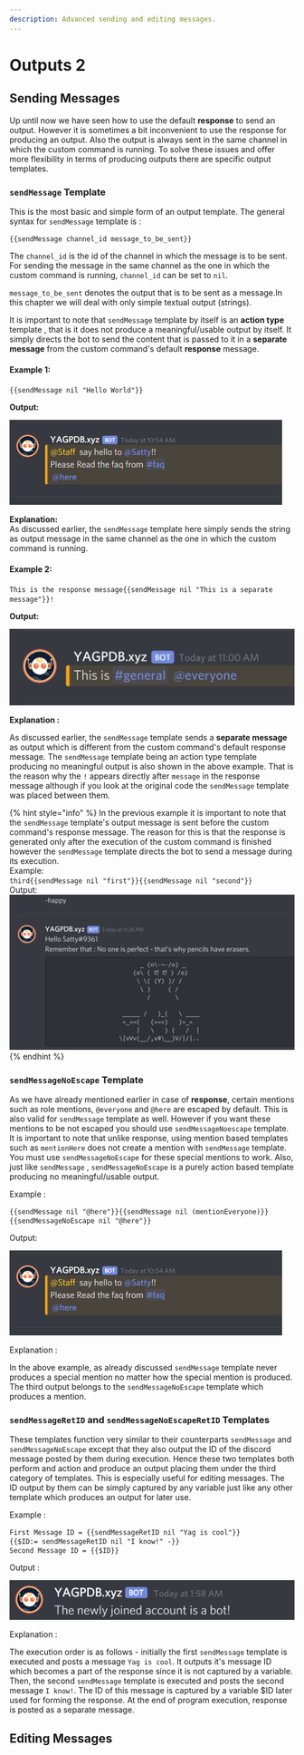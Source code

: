 ```yaml
---
description: Advanced sending and editing messages.
---
```


# Outputs 2

## Sending Messages

Up until now we have seen how to use the default **response** to send an output. However it is sometimes a bit inconvenient to use the response for producing an output. Also the output is always sent in the same channel in which the custom command is running. To solve these issues and offer more flexibility in terms of producing outputs there are specific output templates.

### `sendMessage` Template

This is the most basic and simple form of an output template. The general syntax for `sendMessage` template is :

```text
{{sendMessage channel_id message_to_be_sent}}
```

The `channel_id` is the id of the channel in which the message is to be sent. For sending the message in the same channel as the one in which the custom command is running, `channel_id` can be set to `nil`.

`message_to_be_sent` denotes the output that is to be sent as a message.In this chapter we will deal with only simple textual output \(strings\).   
  
It is important to note that `sendMessage` template by itself is an **action type** template , that is it does not produce a meaningful/usable output by itself. It simply directs the bot to send the content that is passed to it in a **separate message** from the custom command's default **response** message.

#### Example 1:

`{{sendMessage nil "Hello World"}}`  
  
**Output:**

![](../.gitbook/assets/image%20%2818%29.png)

**Explanation:**  
As discussed earlier, the `sendMessage` template here simply sends the string as output message in the same channel as the one in which the custom command is running.

#### Example 2:

`This is the response message{{sendMessage nil "This is a separate message"}}!`

**Output:**  


![](../.gitbook/assets/image%20%288%29.png)

**Explanation :**  
  
As discussed earlier, the `sendMessage` template sends a **separate message** as output which is different from the custom command's default response message. The `sendMessage` template being an action type template producing no meaningful output is also shown in the above example. That is the reason why the `!` appears directly after `message` in the response message although if you look at the original code the `sendMessage` template was placed between them.

{% hint style="info" %}
In the previous example it is important to note that the `sendMessage` template's output message is sent before the custom command's response message. The reason for this is that the response is generated only after the execution of the custom command is finished however the `sendMessage` template directs the bot to send a message during its execution.  
Example:   
`third{{sendMessage nil "first"}}{{sendMessage nil "second"}}`  
Output:  
 ![](../.gitbook/assets/image%20%2817%29.png)
{% endhint %}



### `sendMessageNoEscape` Template

As we have already mentioned earlier in case of **response**, certain mentions such as role mentions, `@everyone` and `@here` are escaped by default. This is also valid for `sendMessage` template as well. However if you want these mentions to be not escaped you should use `sendMessageNoescape` template. It is important to note that unlike response, using mention based templates such as `mentionHere` does not create a mention with `sendMessage` template. You must use `sendMessageNoEscape` for these special mentions to work. Also, just like `sendMessage` , `sendMessageNoEscape` is a purely action based template producing no meaningful/usable output.  
  
Example :

```text
{{sendMessage nil "@here"}}{{sendMessage nil (mentionEveryone)}}
{{sendMessageNoEscape nil "@here"}}
```

Output:

![](../.gitbook/assets/image%20%285%29.png)

Explanation :

In the above example, as already discussed `sendMessage` template never produces a special mention no matter how the special mention is produced. The third output belongs to the `sendMessageNoEscape` template which produces a mention.



### `sendMessageRetID` and `sendMessageNoEscapeRetID` Templates

These templates function very similar  to their counterparts `sendMessage` and `sendMessageNoEscape` except that they also output the ID of the discord message posted by them during execution. Hence these two templates both perform and action and produce an output placing them under the third category of templates. This is especially useful for editing messages. The ID output by them can be simply captured by any variable just like any other template which produces an output for later use.

Example :

```text
First Message ID = {{sendMessageRetID nil "Yag is cool"}}
{{$ID:= sendMessageRetID nil "I know!" -}}
Second Message ID = {{$ID}}
```

Output :

![](../.gitbook/assets/image%20%282%29.png)

Explanation :

The execution order is as follows - initially the first `sendMessage` template is executed and posts a message `Yag is cool`. It outputs it's message ID which becomes a part of the response since it is not captured by a variable. Then, the second `sendMessage` template is executed and posts the second message `I know!`. The ID of this message is captured by a variable $ID later used for forming the response. At the end of program execution, response is  posted as a separate message.

## Editing Messages

